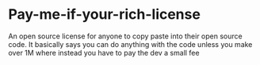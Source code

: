 # Pay-me-if-your-rich-license
An open source license for anyone to copy paste into their open source code. It basically says you can do anything with the code unless you make over 1M where instead you have to pay the dev a small fee
